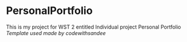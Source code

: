 # PersonalPortfolio
This is my project for WST 2 entitled Individual project Personal Portfolio *Template used made by codewithsandee*
